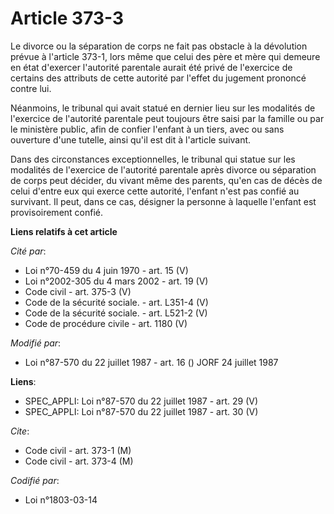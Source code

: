 # Article 373-3

Le divorce ou la séparation de corps ne fait pas obstacle à la dévolution prévue à l'article 373-1, lors même que celui des
père et mère qui demeure en état d'exercer l'autorité parentale aurait été privé de l'exercice de certains des attributs de
cette autorité par l'effet du jugement prononcé contre lui.

Néanmoins, le tribunal qui avait statué en dernier lieu sur les modalités de l'exercice de l'autorité parentale peut toujours
être saisi par la famille ou par le ministère public, afin de confier l'enfant à un tiers, avec ou sans ouverture d'une
tutelle, ainsi qu'il est dit à l'article suivant.

Dans des circonstances exceptionnelles, le tribunal qui statue sur les modalités de l'exercice de l'autorité parentale après
divorce ou séparation de corps peut décider, du vivant même des parents, qu'en cas de décès de celui d'entre eux qui exerce
cette autorité, l'enfant n'est pas confié au survivant. Il peut, dans ce cas, désigner la personne à laquelle l'enfant est
provisoirement confié.

**Liens relatifs à cet article**

_Cité par_:

  - Loi n°70-459 du 4 juin 1970 - art. 15 (V)
  - Loi n°2002-305 du 4 mars 2002 - art. 19 (V)
  - Code civil - art. 375-3 (V)
  - Code de la sécurité sociale. - art. L351-4 (V)
  - Code de la sécurité sociale. - art. L521-2 (V)
  - Code de procédure civile - art. 1180 (V)

_Modifié par_:

  - Loi n°87-570 du 22 juillet 1987 - art. 16 () JORF 24 juillet 1987

**Liens**:

  - SPEC_APPLI: Loi n°87-570 du 22 juillet 1987 - art. 29 (V)
  - SPEC_APPLI: Loi n°87-570 du 22 juillet 1987 - art. 30 (V)

_Cite_:

  - Code civil - art. 373-1 (M)
  - Code civil - art. 373-4 (M)

_Codifié par_:

  - Loi n°1803-03-14
